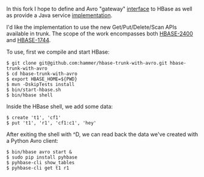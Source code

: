 In this fork I hope to define and Avro "gateway" [interface](http://github.com/hammer/hbase-trunk-with-avro/blob/trunk/core/src/main/java/org/apache/hadoop/hbase/avro/hbase.genavro) to HBase as well as provide a Java service [implementation](http://github.com/hammer/hbase-trunk-with-avro/blob/trunk/core/src/main/java/org/apache/hadoop/hbase/avro/AvroServer.java).

I'd like the implementation to use the new Get/Put/Delete/Scan APIs available in trunk. The scope of the work encompasses both [HBASE-2400](https://issues.apache.org/jira/browse/HBASE-2400) and [HBASE-1744](https://issues.apache.org/jira/browse/HBASE-1744).

To use, first we compile and start HBase:

    $ git clone git@github.com:hammer/hbase-trunk-with-avro.git hbase-trunk-with-avro
    $ cd hbase-trunk-with-avro
    $ export HBASE_HOME=${PWD}
    $ mvn -DskipTests install
    $ bin/start-hbase.sh
    $ bin/hbase shell

Inside the HBase shell, we add some data:

    $ create 't1', 'cf1'
    $ put 't1', 'r1', 'cf1:c1', 'hey'

After exiting the shell with ^D, we can read back the data we've created with a Python Avro client:

    $ bin/hbase avro start &
    $ sudo pip install pyhbase
    $ pyhbase-cli show_tables
    $ pyhbase-cli get t1 r1
